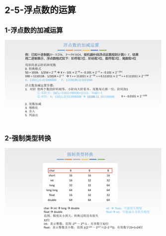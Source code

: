 # 2-5-浮点数的运算

## 1-浮点数的加减运算

![](../../.gitbook/assets/image%20%28227%29.png)

## 2-强制类型转换

![](../../.gitbook/assets/image%20%28384%29.png)

